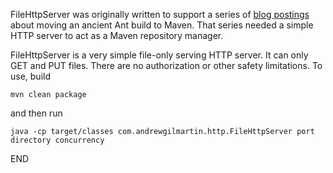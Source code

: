 FileHttpServer was originally written to support a series of [blog postings](https://www.calliopesounds.com/2019/12/a-maven-repository-manager.html) about 
moving an ancient Ant build to Maven. That series needed a simple HTTP server to 
act as a Maven repository manager.

FileHttpServer is a very simple file-only serving HTTP server. It can only GET 
and PUT files. There are no authorization or other safety limitations. To use,
build 

    mvn clean package

and then run

    java -cp target/classes com.andrewgilmartin.http.FileHttpServer port directory concurrency

END

